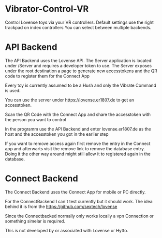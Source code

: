 # Vibrator-Control-VR

Control Lovense toys via your VR controllers.
Default settings use the right trackpad on index controllers
You can select between multiple backends. 

# API Backend

The API Backend uses the Lovense API. The Server application is located under /Server and requires a developer token to use. 
The Server exposes under the root destination a page to generate new accesstokens and the QR code to register them for the Connect App

Every toy is currently assumed to be a Hush and only the Vibrate Command is used.

You can use the server under https://lovense.er1807.de to get an accesstoken.

Scan the QR Code with the Connect App and share the accesstoken with the person you want to control

In the programm use the API Backend and enter lovense.er1807.de as the host and the accesstoken you got in the earlier step

If you want to remove access again first remove the entry in the Connect app and afterwarts visit the remove link to remove the database entry.
Doing it the other way around might still allow it to registered again in the database.


# Connect Backend

The Connect Backend uses the Connect App for mobile or PC directly.

For the ConnectBackend I can't test currently but it should work. The idea behind it is from the https://github.com/sextech/lovense

Since the Connectbacked normally only works locally a vpn Connection or something simelar is required.

This is not developed by or associated with Lovense or Hytto.
